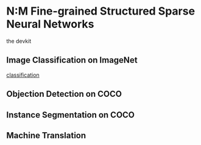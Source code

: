 # N:M Fine-grained Structured Sparse Neural Networks

the devkit 


## Image Classification on ImageNet 

 [classification](https://github.com/anonymous-NM-sparsity/NM-sparsity/tree/main/classification) 


## Objection Detection on COCO



## Instance Segmentation on COCO


## Machine Translation
